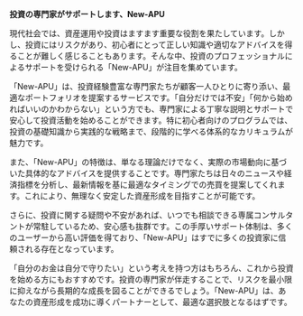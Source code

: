 **投資の専門家がサポートします、New-APU**

現代社会では、資産運用や投資はますます重要な役割を果たしています。しかし、投資にはリスクがあり、初心者にとって正しい知識や適切なアドバイスを得ることが難しく感じることもあります。そんな中、投資のプロフェッショナルによるサポートを受けられる「New-APU」が注目を集めています。

「New-APU」は、投資経験豊富な専門家たちが顧客一人ひとりに寄り添い、最適なポートフォリオを提案するサービスです。「自分だけでは不安」「何から始めればいいのかわからない」という方でも、専門家による丁寧な説明とサポートで安心して投資活動を始めることができます。特に初心者向けのプログラムでは、投資の基礎知識から実践的な戦略まで、段階的に学べる体系的なカリキュラムが魅力です。

また、「New-APU」の特徴は、単なる理論だけでなく、実際の市場動向に基づいた具体的なアドバイスを提供することです。専門家たちは日々のニュースや経済指標を分析し、最新情報を基に最適なタイミングでの売買を提案してくれます。これにより、無理なく安定した資産形成を目指すことが可能です。

さらに、投資に関する疑問や不安があれば、いつでも相談できる専属コンサルタントが常駐しているため、安心感も抜群です。この手厚いサポート体制は、多くのユーザーから高い評価を得ており、「New-APU」はすでに多くの投資家に信頼される存在となっています。

「自分のお金は自分で守りたい」という考えを持つ方はもちろん、これから投資を始める方にもおすすめです。投資の専門家が伴走することで、リスクを最小限に抑えながら長期的な成長を図ることができるでしょう。「New-APU」は、あなたの資産形成を成功に導くパートナーとして、最適な選択肢となるはずです。